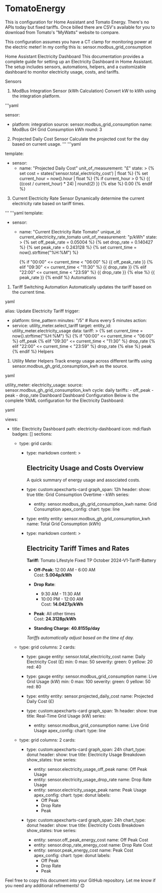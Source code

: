 # TomatoEnergy
This is configuration for Home Assistant and Tomato Energy. There's no APIs today but fixed tariffs. Once billed there are CSV's available for you to download from Tomato's "MyWatts" website to compare.

This configuration assumes you have a CT clamp for monitoring power at the electric meter! In my config this is: sensor.modbus_grid_consumption 


Home Assistant Electricity Dashboard
This documentation provides a complete guide for setting up an Electricity Dashboard in Home Assistant. The setup includes sensors, automations, helpers, and a customizable dashboard to monitor electricity usage, costs, and tariffs.

Sensors
1. ModBus Integration Sensor (kWh Calculation)
Convert kW to kWh using the integration platform.

'''yaml

sensor:
  - platform: integration
    source: sensor.modbus_grid_consumption
    name: ModBus GH Grid Consumption kWh
    round: 3
2. Projected Daily Cost Sensor
Calculate the projected cost for the day based on current usage.
'''
'''yaml

template:
  - sensor:
      - name: "Projected Daily Cost"
        unit_of_measurement: "£"
        state: >
          {% set cost = states('sensor.total_electricity_cost') | float %}
          {% set current_hour = now().hour | float %}
          {% if current_hour > 0 %}
            {{ ((cost / current_hour) * 24) | round(2) }}
          {% else %}
            0.00
          {% endif %}
3. Current Electricity Rate Sensor
Dynamically determine the current electricity rate based on tariff times.

'''
'''yaml
template:
  - sensor:
      - name: "Current Electricity Rate Tomato"
        unique_id: current_electricity_rate_tomato
        unit_of_measurement: "p/kWh"
        state: >
          {% set off_peak_rate = 0.05004 %}
          {% set drop_rate = 0.140427 %}
          {% set peak_rate = 0.243128 %}
          {% set current_time = now().strftime("%H:%M") %}

          {% if "00:00" <= current_time < "06:00" %}
            {{ off_peak_rate }}
          {% elif "09:30" <= current_time < "11:30" %}
            {{ drop_rate }}
          {% elif "22:00" <= current_time < "23:59" %}
            {{ drop_rate }}
          {% else %}
            {{ peak_rate }}
          {% endif %}
Automations
1. Tariff Switching Automation
Automatically updates the tariff based on the current time.

yaml

alias: Update Electricity Tariff
trigger:
  - platform: time_pattern
    minutes: "/5"  # Runs every 5 minutes
action:
  - service: utility_meter.select_tariff
    target:
      entity_id: utility_meter.electricity_usage
    data:
      tariff: >
        {% set current_time = now().strftime("%H:%M") %}
        {% if "00:00" <= current_time < "06:00" %}
          off_peak
        {% elif "09:30" <= current_time < "11:30" %}
          drop_rate
        {% elif "22:00" <= current_time < "23:59" %}
          drop_rate
        {% else %}
          peak
        {% endif %}
Helpers
1. Utility Meter Helpers
Track energy usage across different tariffs using sensor.modbus_gh_grid_consumption_kwh as the source.

yaml

utility_meter:
  electricity_usage:
    source: sensor.modbus_gh_grid_consumption_kwh
    cycle: daily
    tariffs:
      - off_peak
      - peak
      - drop_rate
Dashboard
Dashboard Configuration
Below is the complete YAML configuration for the Electricity Dashboard:

yaml

views:
  - title: Electricity Dashboard
    path: electricity-dashboard
    icon: mdi:flash
    badges: []
    sections:
      - type: grid
        cards:
          - type: markdown
            content: >
              ## Electricity Usage and Costs Overview  
              A quick summary of energy usage and associated costs.

          - type: custom:apexcharts-card
            graph_span: 12h
            header:
              show: true
              title: Grid Consumption Overtime - kWh
            series:
              - entity: sensor.modbus_gh_grid_consumption_kwh
                name: Grid Consumption
            apex_config:
              chart:
                type: line

          - type: entity
            entity: sensor.modbus_gh_grid_consumption_kwh
            name: Total Grid Consumption (kWh)

          - type: markdown
            content: >
              ## Electricity Tariff Times and Rates  

              **Tariff:** Tomato Lifestyle Fixed TP October 2024-V1-Tariff-Battery  

              - **Off-Peak**: 12:00 AM - 6:00 AM  
                Cost: **5.004p/kWh**  
              - **Drop Rate**:  
                - 9:30 AM - 11:30 AM  
                - 10:00 PM - 12:00 AM  
                Cost: **14.0427p/kWh**  
              - **Peak**: All other times  
                Cost: **24.3128p/kWh**  

              - **Standing Charge**: **40.8155p/day**  

              *Tariffs automatically adjust based on the time of day.*

      - type: grid
        columns: 2
        cards:
          - type: gauge
            entity: sensor.total_electricity_cost
            name: Daily Electricity Cost (£)
            min: 0
            max: 50
            severity:
              green: 0
              yellow: 20
              red: 40

          - type: gauge
            entity: sensor.modbus_grid_consumption
            name: Live Grid Usage (kW)
            min: 0
            max: 100
            severity:
              green: 0
              yellow: 50
              red: 80

          - type: entity
            entity: sensor.projected_daily_cost
            name: Projected Daily Cost (£)

          - type: custom:apexcharts-card
            graph_span: 1h
            header:
              show: true
              title: Real-Time Grid Usage (kW)
            series:
              - entity: sensor.modbus_grid_consumption
                name: Live Grid Usage
            apex_config:
              chart:
                type: line

      - type: grid
        columns: 2
        cards:
          - type: custom:apexcharts-card
            graph_span: 24h
            chart_type: donut
            header:
              show: true
              title: Electricity Usage Breakdown
              show_states: true
            series:
              - entity: sensor.electricity_usage_off_peak
                name: Off Peak Usage
              - entity: sensor.electricity_usage_drop_rate
                name: Drop Rate Usage
              - entity: sensor.electricity_usage_peak
                name: Peak Usage
            apex_config:
              chart:
                type: donut
              labels:
                - Off Peak
                - Drop Rate
                - Peak

          - type: custom:apexcharts-card
            graph_span: 24h
            chart_type: donut
            header:
              show: true
              title: Electricity Costs Breakdown
              show_states: true
            series:
              - entity: sensor.off_peak_energy_cost
                name: Off Peak Cost
              - entity: sensor.drop_rate_energy_cost
                name: Drop Rate Cost
              - entity: sensor.peak_energy_cost
                name: Peak Cost
            apex_config:
              chart:
                type: donut
              labels:
                - Off Peak
                - Drop Rate
                - Peak
               

Feel free to copy this document into your GitHub repository. Let me know if you need any additional refinements! 😊



